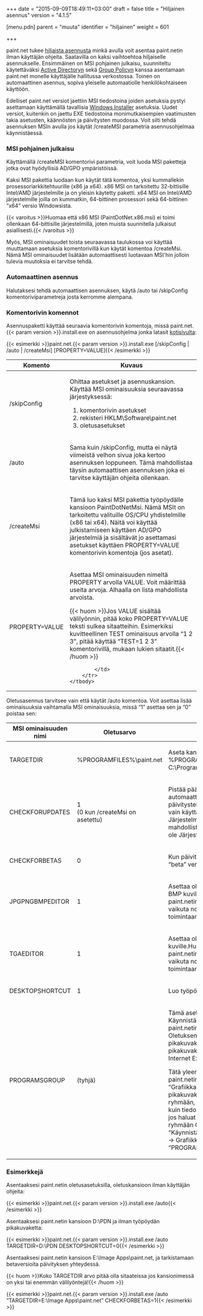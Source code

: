 +++
date = "2015-09-09T18:49:11+03:00"
draft = false
title = "Hiljainen asennus"
version = "4.1.5"

[menu.pdn]
    parent = "muuta"
    identifier = "hiljainen"
    weight = 601

+++

paint.net tukee [hiljaista asennusta](https://en.wikipedia.org/wiki/tableed_installation) minkä avulla voit asentaa paint.netin ilman
käyttäjän ohjeita. Saatavilla on kaksi vaihtoehtoa hiljaiselle asennukselle. Ensimmäinen on MSI pohjainen julkaisu, suunniteltu käytettäväksi
[Active Directoryn](https://fi.wikipedia.org/wiki/Active_Directory) sekä [Group Policyn](https://en.wikipedia.org/wiki/Group_policy) kanssa
asentamaan paint.net monelle käyttäjälle hallitussa verkostossa. Toinen on automaattinen asennus, sopiva yleiselle automaatiolle henkilökohtaiseen
käyttöön.

Edelliset paint.net versiot jaettiin MSI tiedostoina joiden asetuksia pystyi asettamaan käyttämällä tavallisia
[Windows Installer](https://en.wikipedia.org/wiki/Microsoft_Installer) asetuksia. Uudet versiot, kuitenkin on jaettu EXE tiedostoina monimutkaisempien
vaatimusten takia asetusten, käännösten ja päivitysten muodossa. Voit silti tehdä asennuksen MSIn avulla jos käytät /createMSI parametria
asennusohjelmaa käynnistäessä.

### MSI pohjainen julkaisu

Käyttämällä /createMSI komentorivi parametria, voit luoda MSI paketteja jotka ovat hyödyllisiä AD/GPO ympäristöissä.

Kaksi MSI pakettia luodaan kun käytät tätä komentoa, yksi kummallekin prosessoriarkkitehtuurille (x86 ja x64). x86 MSI on tarkoitettu 32-bittisille
Intel/AMD järjestelmille ja on yleisin käytetty paketti. x64 MSI on Intel/AMD järjestelmille joilla on kummatkin, 64-bittinen prosessori sekä
64-bittinen &ldquo;x64&rdquo; versio Windowsista.

{{< varoitus >}}Huomaa että x86 MSI (PaintDotNet.x86.msi) ei toimi ollenkaan 64-bittisille järjestelmillä, joten muista suunnitella julkaisut asiallisesti.{{< /varoitus >}}

Myös, MSI ominaisuudet toista seuraavassa taulukossa voi käyttää muuttamaan asetuksia komentorivillä kun käytät komentoa /createMsi. Nämä
MSI ominaisuudet lisätään automaattisesti luotavaan MSI'hin jolloin tulevia muutoksia ei tarvitse tehdä.

### Automaattinen asennus

Halutaksesi tehdä automaattisen asennuksen, käytä /auto tai /skipConfig komentoriviparametreja josta kerromme alempana.

### Komentorivin komennot

Asennuspaketti käyttää seuraavia komentorivin komentoja, missä paint.net.{{< param version >}}.install.exe on asennusohjelma jonka latasit
[kotisivulta](https://www.getpaint.net):

{{< esimerkki >}}paint.net.{{< param version >}}.install.exe [/skipConfig | /auto | /createMsi] [PROPERTY=VALUE]{{< /esimerkki >}}

<div class="table-container">

<table class="table is-fullwidth" id="table0">
    <thead>
        <tr>
            <th>Komento</th>
            <th>Kuvaus</th>
        </tr>
    </thead>
    <tbody>
        <tr>
            <td class="fixed">
                <p>/skipConfig</p>
            </td>
            <td>
                <p>Ohittaa asetukset ja asennuskansion. Käyttää MSI ominaisuuksia seuraavassa järjestyksessä:</p>
                <ol>
                    <li>komentorivin asetukset</li>
                    <li>rekisteri HKLM\Software\paint.net</li>
                    <li>oletusasetukset</li>
                </ol>
            </td>
        </tr>
        <tr>
            <td class="fixed">
                <p>/auto</p>
            </td>
            <td>
                <p>Sama kuin /skipConfig, mutta ei näytä viimeistä velhon sivua joka kertoo asennuksen loppuneen. Tämä mahdollistaa täysin automaattisen
                asennuksen joka ei tarvitse käyttäjän ohjeita ollenkaan.</p>
            </td>
        </tr>
        <tr>
            <td class="fixed">
                <p>/createMsi</p>
            </td>
            <td>
                <p>Tämä luo kaksi MSI pakettia työpöydälle kansioon PaintDotNetMsi. Nämä MSIt on tarkoitettu valituille OS/CPU yhdistelmille (x86 tai x64).
                Näitä voi käyttää julkistamiseen käyttäen AD/GPO järjestelmiä ja sisältävät jo asettamasi asetukset käyttäen PROPERTY=VALUE komentorivin
                komentoja (jos asetat).</p>
            </td>
        </tr>
        <tr>
            <td class="fixed">
                <p>PROPERTY=VALUE</p>
            </td>
            <td>
                <p>Asettaa MSI ominaisuuden nimeltä PROPERTY arvolla VALUE. Voit määrittää useita arvoja. Alhaalla on lista mahdollista arvoista.</p>

{{< huom >}}Jos VALUE sisältää välilyönnin, pitää koko PROPERTY=VALUE teksti sulkea sitaatteihin. Esimerkiksi kuvitteellinen TEST ominaisuus arvolla &ldquo;1 2 3&rdquo;, pitää käyttää &ldquo;TEST=1 2 3&rdquo; komentorivillä, mukaan lukien sitaatit.{{< /huom >}}

            </td>
        </tr>
    </tbody>
</table>

</div>

Oletusasennus tarvitsee vain että käytät /auto komentoa. Voit asettaa lisää ominaisuuksia vaihtamalla MSI ominaisuuksia, missä &ldquo;1&rdquo;
asettaa sen ja &ldquo;0&rdquo; poistaa sen:

<div class="table-container">

<table class="table is-fullwidth" id="table1">
    <thead>
        <tr>
            <th>MSI ominaisuuden nimi</th>
            <th>Oletusarvo</th>
            <th>Kuvaus</th>
        </tr>
    </thead>
    <tbody>
        <tr>
            <td class="fixed">
                <p>TARGETDIR</p>
            </td>
            <td class="text-center fixed">
                <p>%PROGRAMFILES%\paint.net</p>
            </td>
            <td>
                <p>Aseta kansio minne asennat paint.netin. %PROGRAMFILES% tarkoittaa yleensä C:\Program Files.</p>
            </td>
        </tr>
        <tr>
            <td class="fixed">
                <p>CHECKFORUPDATES</p>
            </td>
            <td class="text-center fixed">
                <p>1<br>(0 kun /createMsi on asetettu)</p>
            </td>
            <td>
                <p>Pistää päälle (1) tai pois päältä (0) automaattiset päivitykset. Huomaa että päivitysten tarkistus on päällä ja sallitty vain
                käyttäjille jotka ovat Järjestelmänvalvojien ryhmässä. Ei ole mahdollista päivittää käyttäjillä jotka eivät ole Järjestelmänvalvojien
                ryhmässä.</p>
            </td>
        </tr>
        <tr>
            <td class="fixed">
                <p>CHECKFORBETAS</p>
            </td>
            <td class="text-center fixed">
                <p>0</p>
            </td>
            <td>
                <p>Kun päivityksiä tarkisteaan, tarkista myös &ldquo;beta&rdquo; versio.</p>
            </td>
        </tr>
        <tr>
            <td class="fixed">
                <p>JPGPNGBMPEDITOR</p>
            </td>
            <td class="text-center fixed">
                <p>1</p>
            </td>
            <td>
                <p>Asettaa oletusmuokkaajan JPG, PNG ja BMP kuville. Huomaa että tämä asettaa paint.netin &ldquo;Muokkaa&rdquo; komennolle muttei
                vaikuta normaaliin kaksoisklikkauksen toimintaan Windowsissa.</p>
            </td>
        </tr>
        <tr>
            <td class="fixed">
                <p>TGAEDITOR</p>
            </td>
            <td class="text-center fixed">
                <p>1</p>
            </td>
            <td>
                <p>Asettaa oletusmuokkaajan TGA kuville.Huomaa että tämä asettaa paint.netin &ldquo;Muokkaa&rdquo; komennolle muttei vaikuta
                normaaliin kaksoisklikkauksen toimintaan Windowsissa.</p>
            </td>
        </tr>
        <tr>
            <td class="fixed">
                <p>DESKTOPSHORTCUT</p>
            </td>
            <td class="text-center fixed">
                <p>1</p>
            </td>
            <td>
                <p>Luo työpöydälle paint.net pikakuvakkeen.</p>
            </td>
        </tr>
        <tr>
            <td class="fixed">
                <p>PROGRAMSGROUP</p>
            </td>
            <td class="text-center fixed">
                <p>(tyhjä)</p>
            </td>
            <td>
                <p>Tämä asettaa mihinkä kansioon Käynnistä-valikon Ohjelmat ryhmään paint.netin pikakuvake luodaan. Oletuksena tämä on tyhjä jolloin pikakuvake
                luodaan juureen muiden pikakuvakkeiden kuten Media Player ja Internet Explorer kanssa.</p>
                <p>Tätä yleensä käytetään siirtämään paint.netin pikakuvake ryhmiin kuten &ldquo;Grafiikkaohjelmat&rdquo;. Jos haluat sijoittaa pikakuvakkeen
                ryhmän sisällä olevaan ryhmään, käytä samanlaista komentoa kuin tiedostonimen kanssa. Esimerkkinä jos haluat pikakuvakkeen Grafiikka ryhmään
                Ohjelmat ryhmässä (esim. &ldquo;Käynnistä &rarr; Kaikki ohjelmat &rarr; Ohjelmat &rarr; Grafiikka&rdquo;) aseta
                &ldquo;PROGRAMSGROUP=Ohjelmat\Grafiikka&rdquo;.</p>
            </td>
        </tr>
    </tbody>
</table>

</div>

### Esimerkkejä

Asentaaksesi paint.netin oletusasetuksilla, oletuskansioon ilman käyttäjän ohjeita:

{{< esimerkki >}}paint.net.{{< param version >}}.install.exe /auto{{< /esimerkki >}}

Asentaaksesi paint.netin kansioon D:\PDN ja ilman työpöydän pikakuvaketta:

{{< esimerkki >}}paint.net.{{< param version >}}.install.exe /auto TARGETDIR=D:\PDN DESKTOPSHORTCUT=0{{< /esimerkki >}}

Asentaaksesi paint.netin kansioon E:\Image Apps\paint.net, ja tarkistamaan betaversioita päivityksen yhteydessä.

{{< huom >}}Koko TARGETDIR arvo pitää olla sitaateissa jos kansionimessä on yksi tai enemmän välilyöntejä!{{< /huom >}}

{{< esimerkki >}}paint.net.{{< param version >}}.install.exe /auto &ldquo;TARGETDIR=E:\Image Apps\paint.net&rdquo; CHECKFORBETAS=1{{< /esimerkki >}}
